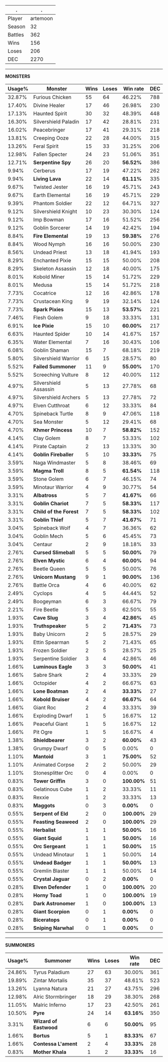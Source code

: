 .|.
|-|-
Player|artemoon
Season|32
Battles|362
Wins|156
Loses|206
DEC|2270

---
**MONSTERS**

Usage%|Monster|Wins|Loses|Win rate|DEC|
-|-|-|-|-|-|
32.87%|Furious Chicken|55|64|46.22%|788|
17.40%|Divine Healer|17|46|26.98%|230|
17.13%|Haunted Spirit|30|32|48.39%|448|
16.30%|Silvershield Paladin|17|42|28.81%|231|
16.02%|Peacebringer|17|41|29.31%|218|
13.81%|Creeping Ooze|22|28|44.00%|315|
13.26%|Feral Spirit|15|33|31.25%|206|
12.98%|Fallen Specter|24|23|51.06%|351|
12.71%|**Serpentine Spy**|26|20|**56.52%**|386|
9.94%|Cerberus|17|19|47.22%|262|
9.94%|**Living Lava**|22|14|**61.11%**|335|
9.67%|Twisted Jester|16|19|45.71%|243|
9.67%|Earth Elemental|16|19|45.71%|229|
9.39%|Phantom Soldier|22|12|64.71%|327|
9.12%|Silvershield Knight|10|23|30.30%|124|
9.12%|Imp Bowman|17|16|51.52%|256|
9.12%|Goblin Sorcerer|14|19|42.42%|194|
8.84%|**Fire Elemental**|19|13|**59.38%**|276|
8.84%|Wood Nymph|16|16|50.00%|230|
8.56%|Undead Priest|13|18|41.94%|193|
8.29%|Enchanted Pixie|15|15|50.00%|208|
8.29%|Skeleton Assassin|12|18|40.00%|175|
8.01%|Kobold Miner|15|14|51.72%|229|
8.01%|Medusa|15|14|51.72%|218|
7.73%|Cocatrice|12|16|42.86%|178|
7.73%|Crustacean King|9|19|32.14%|124|
7.73%|**Spark Pixies**|15|13|**53.57%**|221|
7.46%|Flesh Golem|9|18|33.33%|131|
6.91%|**Ice Pixie**|15|10|**60.00%**|217|
6.63%|Haunted Spider|10|14|41.67%|157|
6.35%|Water Elemental|7|16|30.43%|106|
6.08%|Goblin Shaman|15|7|68.18%|219|
5.80%|Silvershield Warrior|6|15|28.57%|80|
5.52%|**Failed Summoner**|11|9|**55.00%**|170|
5.52%|Screeching Vulture|8|12|40.00%|112|
4.97%|Silvershield Assassin|5|13|27.78%|68|
4.97%|Silvershield Archers|5|13|27.78%|72|
4.97%|Elven Cutthroat|6|12|33.33%|84|
4.70%|Spineback Turtle|8|9|47.06%|118|
4.70%|Sea Monster|5|12|29.41%|68|
4.70%|**Khmer Princess**|10|7|**58.82%**|152|
4.14%|Clay Golem|8|7|53.33%|102|
4.14%|Pirate Captain|2|13|13.33%|30|
4.14%|**Goblin Fireballer**|5|10|**33.33%**|75|
3.59%|Naga Windmaster|5|8|38.46%|69|
3.59%|**Magma Troll**|8|5|**61.54%**|118|
3.59%|Stone Golem|6|7|46.15%|74|
3.59%|Minotaur Warrior|4|9|30.77%|54|
3.31%|**Albatross**|5|7|**41.67%**|66|
3.31%|**Goblin Chariot**|7|5|**58.33%**|117|
3.31%|**Child of the Forest**|7|5|**58.33%**|102|
3.31%|**Goblin Thief**|5|7|**41.67%**|71|
3.04%|Spineback Wolf|4|7|36.36%|62|
3.04%|Goblin Mech|5|6|45.45%|73|
3.04%|Centaur|2|9|18.18%|33|
2.76%|**Cursed Slimeball**|5|5|**50.00%**|79|
2.76%|**Elven Mystic**|6|4|**60.00%**|94|
2.76%|Beetle Queen|5|5|50.00%|76|
2.76%|**Unicorn Mustang**|9|1|**90.00%**|136|
2.76%|Battle Orca|4|6|40.00%|62|
2.49%|Cyclops|4|5|44.44%|52|
2.49%|Boogeyman|6|3|66.67%|79|
2.21%|Fire Beetle|5|3|62.50%|55|
1.93%|**Cave Slug**|3|4|**42.86%**|45|
1.93%|**Truthspeaker**|5|2|**71.43%**|73|
1.93%|Baby Unicorn|2|5|28.57%|29|
1.93%|Ettin Spearman|5|2|71.43%|65|
1.93%|Frozen Soldier|2|5|28.57%|25|
1.93%|Serpentine Soldier|3|4|42.86%|46|
1.66%|**Luminous Eagle**|3|3|**50.00%**|41|
1.66%|Sabre Shark|2|4|33.33%|29|
1.66%|Octopider|4|2|66.67%|63|
1.66%|**Lone Boatman**|2|4|**33.33%**|27|
1.66%|**Kobold Bruiser**|4|2|**66.67%**|64|
1.66%|Giant Roc|2|4|33.33%|39|
1.66%|Exploding Dwarf|1|5|16.67%|12|
1.66%|Peaceful Giant|1|5|16.67%|12|
1.66%|Pit Ogre|1|5|16.67%|4|
1.38%|**Shieldbearer**|3|2|**60.00%**|43|
1.38%|Grumpy Dwarf|0|5|0.00%|0|
1.10%|**Mantoid**|3|1|**75.00%**|52|
1.10%|Animated Corpse|2|2|50.00%|29|
1.10%|Stonesplitter Orc|0|4|0.00%|0|
0.83%|**Tower Griffin**|3|0|**100.00%**|51|
0.83%|Gelatinous Cube|1|2|33.33%|11|
0.83%|Rexxie|1|2|33.33%|13|
0.83%|**Maggots**|0|3|**0.00%**|0|
0.55%|**Serpent of Eld**|2|0|**100.00%**|29|
0.55%|**Feasting Seaweed**|2|0|**100.00%**|29|
0.55%|**Herbalist**|1|1|**50.00%**|16|
0.55%|**Giant Squid**|1|1|**50.00%**|16|
0.55%|**Orc Sergeant**|1|1|**50.00%**|15|
0.55%|Undead Minotaur|1|1|50.00%|14|
0.55%|**Undead Badger**|1|1|**50.00%**|13|
0.55%|Gremlin Blaster|1|1|50.00%|14|
0.55%|**Crystal Jaguar**|0|2|**0.00%**|0|
0.28%|**Elven Defender**|1|0|**100.00%**|20|
0.28%|**Horny Toad**|1|0|**100.00%**|19|
0.28%|**Dark Astronomer**|1|0|**100.00%**|13|
0.28%|**Giant Scorpion**|0|1|**0.00%**|0|
0.28%|**Biceratops**|0|1|**0.00%**|0|
0.28%|**Sniping Narwhal**|0|1|**0.00%**|0|

---
**SUMMONERS**

Usage%|Summoner|Wins|Loses|Win rate|DEC|
-|-|-|-|-|-|
24.86%|Tyrus Paladium|27|63|30.00%|361|
19.89%|Zintar Mortalis|35|37|48.61%|523|
13.26%|Lyanna Natura|21|27|43.75%|296|
12.98%|Alric Stormbringer|18|29|38.30%|268|
11.05%|Malric Inferno|17|23|42.50%|261|
10.50%|**Pyre**|24|14|**63.16%**|350|
3.31%|**Wizard of Eastwood**|6|6|**50.00%**|95|
1.66%|**Bortus**|5|1|**83.33%**|67|
1.66%|**Contessa L'ament**|2|4|**33.33%**|28|
0.83%|**Mother Khala**|1|2|**33.33%**|16|
